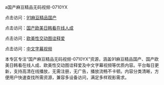 a国产麻豆精品无码视频-0710YX

点击访问：<a href="https://heiliaoe8ajia.pages.dev">91麻豆精品国产</a>

点击访问：<a href="https://heiliaoxqkkct.pages.dev">国产欧美日韩看在线人成</a>

点击访问：<a href="https://heiliaoxwd5i8.pages.dev">欧美性交动图诠释爱</a>

点击访问：<a href="https://heiliaowt0d7p.pages.dev">中文字幕视频</a>

本专区专注“国产麻豆精品无码视频-0710YX”资源，涵盖91麻豆精品国产、国产欧美日韩看在线人成、欧美性交动图诠释爱及中文字幕视频等优质内容。平台每日更新，支持高清在线播放，无需注册，无广告，播放流畅不卡顿。内容分类清晰，方便用户快速查找所需资源，兼容多设备访问，满足多样观影需求。

<span style="display:none;">[Canonical link](https://github.com/sau20250710/so14)</span>
